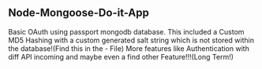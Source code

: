 ## Node-Mongoose-Do-it-App

Basic OAuth using passport mongodb database. This included a Custom MD5 Hashing with a custom generated salt string which is not stored within the database!(Find this in the - File)
More features like Authentication with diff API incoming and maybe even a find other Feature!!!(Long Term!)
